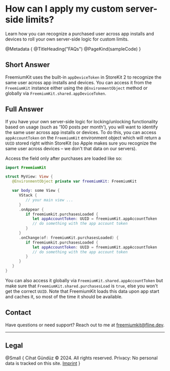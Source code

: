 # How can I apply my custom server-side limits?

Learn how you can recognize a purchased user across app installs and devices to roll your own server-side logic for custom limits.

@Metadata {
   @TitleHeading("FAQs")
   @PageKind(sampleCode)
}

## Short Answer

FreemiumKit uses the built-in `appDeviceToken` in StoreKit 2 to recognize the same user across app installs and devices. You can access it from the `FreemiumKit` instance either using the `@EnvironmentObject` method or globally via `FreemiumKit.shared.appDeviceToken`.

## Full Answer

If you have your own server-side logic for locking/unlocking functionality based on usage (such as '100 posts per month'), you will want to identify the same user across app installs or devices. To do this, you can access `appAccountToken` on the `FreemiumKit` environment object which will return a `UUID` stored right within StoreKit (so Apple makes sure you recognize the same user across devices – we don't that data on our servers).

Access the field only after purchases are loaded like so:

```swift
import FreemiumKit

struct MyView: View {
   @EnvironmentObject private var freemiumKit: FreemiumKit

   var body: some View {
      VStack {
         // your main view ...
      }
      .onAppear {
         if freemiumkit.purchasesLoaded {
            let appAccountToken: UUID = freemiumKit.appAccountToken
            // do something with the app account token
         }
      }
      .onChange(of: freemiumKit.purchasesLoaded) {
         if freemiumkit.purchasesLoaded {
            let appAccountToken: UUID = freemiumKit.appAccountToken
            // do something with the app account token
         }
      }
   }
}
```

You can also access it globally via `FreemiumKit.shared.appAccountToken` but make sure that `FreemiumKit.shared.purchasesLoad` is `true`, else you won't get the correct `UUID`. Note that FreemiumKit loads this data upon app start and caches it, so most of the time it should be available.


## Contact

Have questions or need support? Reach out to me at [freemiumkit@fline.dev](mailto:freemiumkit@fline.dev).

---

## Legal

@Small {
   Cihat Gündüz © 2024. All rights reserved.
   Privacy: No personal data is tracked on this site.
   [Imprint](https://www.fline.dev/imprint/)
}
